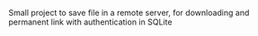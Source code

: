 Small project to save file in a remote server, for downloading and permanent link with authentication in SQLite
